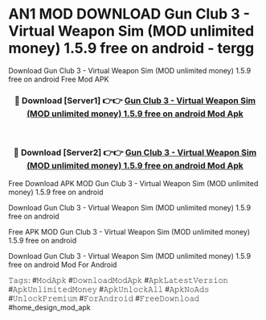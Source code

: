# AN1 MOD DOWNLOAD Gun Club 3 - Virtual Weapon Sim (MOD unlimited money) 1.5.9 free on android - tergg
Download Gun Club 3 - Virtual Weapon Sim (MOD unlimited money) 1.5.9 free on android Free Mod APK

<div align="center">
<h3>🔴 Download [Server1] 👉👉 <a href="https://apk-comot.site?title=Gun_Club_3_-_Virtual_Weapon_Sim_(MOD_unlimited_money)_1.5.9_free_on_android">Gun Club 3 - Virtual Weapon Sim (MOD unlimited money) 1.5.9 free on android Mod Apk</a></h3><br>

<h3>🔴 Download [Server2] 👉👉 <a href="https://apk-comot.site?title=Gun_Club_3_-_Virtual_Weapon_Sim_(MOD_unlimited_money)_1.5.9_free_on_android">Gun Club 3 - Virtual Weapon Sim (MOD unlimited money) 1.5.9 free on android Mod Apk</a></h3>
</div>


Free Download APK MOD Gun Club 3 - Virtual Weapon Sim (MOD unlimited money) 1.5.9 free on android

Download Gun Club 3 - Virtual Weapon Sim (MOD unlimited money) 1.5.9 free on android 

Free APK MOD Gun Club 3 - Virtual Weapon Sim (MOD unlimited money) 1.5.9 free on android 

Download Gun Club 3 - Virtual Weapon Sim (MOD unlimited money) 1.5.9 free on android Mod For Android

𝚃𝚊𝚐𝚜: #𝙼𝚘𝚍𝙰𝚙𝚔 #𝙳𝚘𝚠𝚗𝚕𝚘𝚊𝚍𝙼𝚘𝚍𝙰𝚙𝚔 #𝙰𝚙𝚔𝙻𝚊𝚝𝚎𝚜𝚝𝚅𝚎𝚛𝚜𝚒𝚘𝚗 #𝙰𝚙𝚔𝚄𝚗𝚕𝚒𝚖𝚒𝚝𝚎𝚍𝙼𝚘𝚗𝚎𝚢 #𝙰𝚙𝚔𝚄𝚗𝚕𝚘𝚌𝚔𝙰𝚕𝚕 #𝙰𝚙𝚔𝙽𝚘𝙰𝚍𝚜 #𝚄𝚗𝚕𝚘𝚌𝚔𝙿𝚛𝚎𝚖𝚒𝚞𝚖 #𝙵𝚘𝚛𝙰𝚗𝚍𝚛𝚘𝚒𝚍 #𝙵𝚛𝚎𝚎𝙳𝚘𝚠𝚗𝚕𝚘𝚊𝚍 #home_design_mod_apk